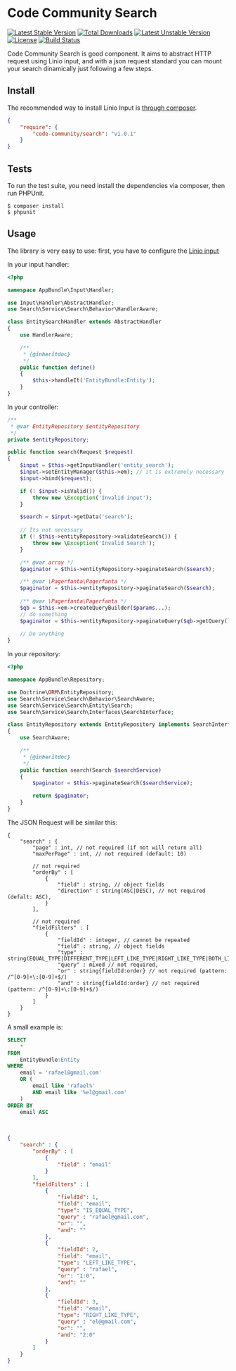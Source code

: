 Code Community Search
=====================

[![Latest Stable Version](https://poser.pugx.org/code-community/search/v/stable)](https://packagist.org/packages/code-community/search) 
[![Total Downloads](https://poser.pugx.org/code-community/search/downloads)](https://packagist.org/packages/code-community/search) 
[![Latest Unstable Version](https://poser.pugx.org/code-community/search/v/unstable)](https://packagist.org/packages/code-community/search) 
[![License](https://poser.pugx.org/code-community/search/license)](https://packagist.org/packages/code-community/search) 
[![Build Status](https://travis-ci.org/code-community/search.svg?branch=master)](https://travis-ci.org/code-community/search) 

Code Community Search is good component. It aims to
abstract HTTP request using Linio input, and with a json request standard you can mount your search dinamically just following a few steps.

Install
-------

The recommended way to install Linio Input is [through composer](http://getcomposer.org).

```JSON
{
    "require": {
        "code-community/search": "v1.0.1"
    }
}
```

Tests
-----

To run the test suite, you need install the dependencies via composer, then
run PHPUnit.

    $ composer install
    $ phpunit

Usage
-----

The library is very easy to use: first, you have to configure the [Linio input](https://github.com/code-community/input/blob/master/README.md)

In your input handler:

```php
<?php

namespace AppBundle\Input\Handler;

use Input\Handler\AbstractHandler;
use Search\Service\Search\Behavior\HandlerAware;

class EntitySearchHandler extends AbstractHandler
{
    use HandlerAware;

    /**
     * {@inheritdoc}
     */
    public function define()
    {
        $this->handleIt('EntityBundle:Entity');
    }
}
```

In your controller:

```php
/**
 * @var EntityRepository $entityRepository
 */
private $entityRepository;

public function search(Request $request)
{
    $input = $this->getInputHandler('entity_search');
    $input->setEntityManager($this->em); // it is extremely necessary
    $input->bind($request);

    if (! $input->isValid()) {
        throw new \Exception('Invalid input');
    }

    $search = $input->getData('search');
    
    // Its not necessary
    if (! $this->entityRepository->validateSearch()) {
        throw new \Exception('Invalid Search');
    }

    /** @var array */
    $paginator = $this->entityRepository->paginateSearch($search);

    /** @var \Pagerfanta\Pagerfanta */
    $paginator = $this->entityRepository->paginateSearch($search);
    
    /** @var \Pagerfanta\Pagerfanta */
    $qb = $this->em->createQueryBuilder($params...);
    // do something
    $paginator = $this->entityRepository->paginateQuery($qb->getQuery(), $search);
    
    // Do anything
}
```

In your repository:

```php
<?php

namespace AppBundle\Repository;

use Doctrine\ORM\EntityRepository;
use Search\Service\Search\Behavior\SearchAware;
use Search\Service\Search\Entity\Search;
use Search\Service\Search\Interfaces\SearchInterface;

class EntityRepository extends EntityRepository implements SearchInterface
{
    use SearchAware;

    /**
     * {@inheritdoc}
     */
    public function search(Search $searchService)
    {
        $paginator = $this->paginateSearch($searchService);

        return $paginator;
    }
}
```

The JSON Request will be similar this:

```
{
    "search" : {
        "page" : int, // not required (if not will return all)
        "maxPerPage" : int, // not required (default: 10)

        // not required
        "orderBy" : [
            {
                "field" : string, // object fields
                "direction" : string(ASC|DESC), // not required (defalt: ASC),
            }
        ],
        
        // not required
        "fieldFilters" : [
            {
                "fieldId" : integer, // cannot be repeated
                "field" : string, // object fields
                "type" : string(EQUAL_TYPE|DIFFERENT_TYPE|LEFT_LIKE_TYPE|RIGHT_LIKE_TYPE|BOTH_LIKE_TYPE|LIKE_TYPE|IS_NULL_TYPE|IS_NOT_NULL_TYPE)
                "query" : mixed // not required,
                "or" : string{fieldId:order} // not required (pattern: /^[0-9]+\:[0-9]+$/)
                "and" : string{fieldId:order} // not required (pattern: /^[0-9]+\:[0-9]+$/)
            }
        ]
    }
}
```

A small example is:

```sql
SELECT
    *
FROM
    EntityBundle:Entity
WHERE
    email = 'rafael@gmail.com'
    OR (
        email like 'rafael%'
        AND email like '%el@gmail.com'
    )
ORDER BY
    email ASC
```
​
```JSON
{
    "search" : {
        "orderBy" : [
            {
                "field" : "email"
            }
        ],
        "fieldFilters" : [
            {
                "fieldId": 1,
                "field": "email",
                "type": "IS_EQUAL_TYPE",
                "query" : "rafael@gmail.com",
                "or": "",
                "and": ""
            },
            {
                "fieldId": 2,
                "field": "email",
                "type": "LEFT_LIKE_TYPE",
                "query" : "rafael",
                "or": "1:0",
                "and": ""
            },
            {
                "fieldId": 3,
                "field": "email",
                "type": "RIGHT_LIKE_TYPE",
                "query" : "el@gmail.com",
                "or": "",
                "and": "2:0"
            }
        ]
    }
}
```
